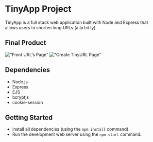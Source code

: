 # TinyApp Project

TinyApp is a full stack web application built with Node and Express that allows users to shorten long URLs (à la bit.ly).

## Final Product

!["Front URL's Page"](https://imgur.com/2Q5ud4w)
!["Create TinyURL Page"](https://imgur.com/SXJ8fEd)

## Dependencies

- Node.js
- Express
- EJS
- bcryptjs
- cookie-session

## Getting Started

- Install all dependencies (using the `npm install` command).
- Run the development web server using the `npm start` command.
